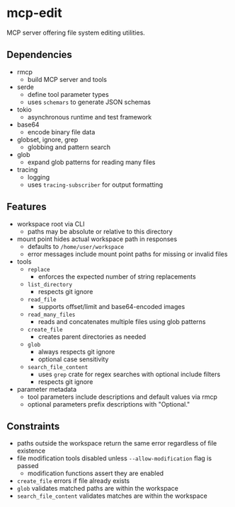 # mcp-edit
MCP server offering file system editing utilities.

## Dependencies
- rmcp
  - build MCP server and tools
- serde
  - define tool parameter types
  - uses `schemars` to generate JSON schemas
- tokio
  - asynchronous runtime and test framework
- base64
  - encode binary file data
- globset, ignore, grep
  - globbing and pattern search
- glob
  - expand glob patterns for reading many files
- tracing
  - logging
  - uses `tracing-subscriber` for output formatting

## Features
- workspace root via CLI
  - paths may be absolute or relative to this directory
- mount point hides actual workspace path in responses
  - defaults to `/home/user/workspace`
  - error messages include mount point paths for missing or invalid files
- tools
  - `replace`
    - enforces the expected number of string replacements
  - `list_directory`
    - respects git ignore
  - `read_file`
    - supports offset/limit and base64-encoded images
  - `read_many_files`
    - reads and concatenates multiple files using glob patterns
  - `create_file`
    - creates parent directories as needed
  - `glob`
    - always respects git ignore
    - optional case sensitivity
  - `search_file_content`
    - uses `grep` crate for regex searches with optional include filters
    - respects git ignore
- parameter metadata
  - tool parameters include descriptions and default values via rmcp
  - optional parameters prefix descriptions with "Optional."

## Constraints
- paths outside the workspace return the same error regardless of file existence
- file modification tools disabled unless `--allow-modification` flag is passed
  - modification functions assert they are enabled
- `create_file` errors if file already exists
- `glob` validates matched paths are within the workspace
- `search_file_content` validates matches are within the workspace
